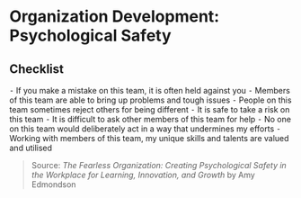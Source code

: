 # Organization Development: Psychological Safety

## Checklist

⁃ If you make a mistake on this team, it is often held against you
⁃ Members of this team are able to bring up problems and tough issues
⁃ People on this team sometimes reject others for being different
⁃ It is safe to take a risk on this team
⁃ It is difficult to ask other members of this team for help
⁃ No one on this team would deliberately act in a way that undermines my efforts
⁃ Working with members of this team, my unique skills and talents are valued and utilised

> Source: *The Fearless Organization: Creating Psychological Safety in the Workplace for Learning, Innovation, and Growth* by Amy Edmondson

